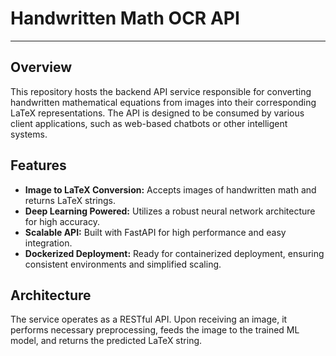 # Handwritten Math OCR API

---

## Overview

This repository hosts the backend API service responsible for converting handwritten mathematical equations from images into their corresponding LaTeX representations. The API is designed to be consumed by various client applications, such as web-based chatbots or other intelligent systems.

## Features

* **Image to LaTeX Conversion:** Accepts images of handwritten math and returns LaTeX strings.
* **Deep Learning Powered:** Utilizes a robust neural network architecture for high accuracy.
* **Scalable API:** Built with FastAPI for high performance and easy integration.
* **Dockerized Deployment:** Ready for containerized deployment, ensuring consistent environments and simplified scaling.

## Architecture

The service operates as a RESTful API. Upon receiving an image, it performs necessary preprocessing, feeds the image to the trained ML model, and returns the predicted LaTeX string.
